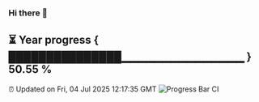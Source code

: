 ### Hi there 👋
⏳ Year progress { ███████████████▁▁▁▁▁▁▁▁▁▁▁▁▁▁▁ } 50.55 %
---
⏰ Updated on Fri, 04 Jul 2025 12:17:35 GMT
![Progress Bar CI](https://github.com/Moyi321/Moyi321/workflows/Progress%20Bar%20CI/badge.svg)
